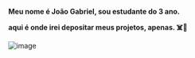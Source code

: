 **Meu nome é João Gabriel, sou estudante do 3 ano.** 

**aqui é onde irei depositar meus projetos, apenas. ☠️🔪**

![image](https://github.com/JaoArroio/JoJo/assets/171851033/b194989f-3148-4ec8-90c3-33e1d2aea246)

